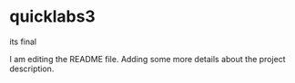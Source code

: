 # quicklabs3
its final

I am editing the README file. Adding some more details about the project description.
